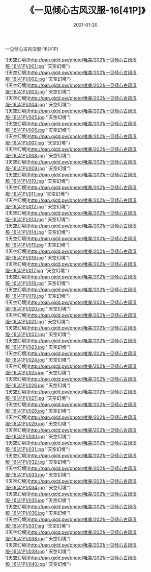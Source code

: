 ﻿---
layout: post
title:  《一见倾心古风汉服-16[41P]》
date:   2021-01-20
img: http://pan.gjdd.pw/photo/唯美/2021/一见倾心古风汉服-16[41P]/000.jpg
categories: [美女, 清纯, 唯美]
---

一见倾心古风汉服-16[41P]



![天空幻境](http://pan.gjdd.pw/photo/唯美/2021/一见倾心古风汉服-16[41P]/001.jpg ''天空幻境'') <br>
![天空幻境](http://pan.gjdd.pw/photo/唯美/2021/一见倾心古风汉服-16[41P]/002.jpg ''天空幻境'') <br>
![天空幻境](http://pan.gjdd.pw/photo/唯美/2021/一见倾心古风汉服-16[41P]/003.jpg ''天空幻境'') <br>
![天空幻境](http://pan.gjdd.pw/photo/唯美/2021/一见倾心古风汉服-16[41P]/004.jpg ''天空幻境'') <br>
![天空幻境](http://pan.gjdd.pw/photo/唯美/2021/一见倾心古风汉服-16[41P]/005.jpg ''天空幻境'') <br>
![天空幻境](http://pan.gjdd.pw/photo/唯美/2021/一见倾心古风汉服-16[41P]/006.jpg ''天空幻境'') <br>
![天空幻境](http://pan.gjdd.pw/photo/唯美/2021/一见倾心古风汉服-16[41P]/007.jpg ''天空幻境'') <br>
![天空幻境](http://pan.gjdd.pw/photo/唯美/2021/一见倾心古风汉服-16[41P]/008.jpg ''天空幻境'') <br>
![天空幻境](http://pan.gjdd.pw/photo/唯美/2021/一见倾心古风汉服-16[41P]/009.jpg ''天空幻境'') <br>
![天空幻境](http://pan.gjdd.pw/photo/唯美/2021/一见倾心古风汉服-16[41P]/010.jpg ''天空幻境'') <br>
![天空幻境](http://pan.gjdd.pw/photo/唯美/2021/一见倾心古风汉服-16[41P]/011.jpg ''天空幻境'') <br>
![天空幻境](http://pan.gjdd.pw/photo/唯美/2021/一见倾心古风汉服-16[41P]/012.jpg ''天空幻境'') <br>
![天空幻境](http://pan.gjdd.pw/photo/唯美/2021/一见倾心古风汉服-16[41P]/013.jpg ''天空幻境'') <br>
![天空幻境](http://pan.gjdd.pw/photo/唯美/2021/一见倾心古风汉服-16[41P]/014.jpg ''天空幻境'') <br>
![天空幻境](http://pan.gjdd.pw/photo/唯美/2021/一见倾心古风汉服-16[41P]/015.jpg ''天空幻境'') <br>
![天空幻境](http://pan.gjdd.pw/photo/唯美/2021/一见倾心古风汉服-16[41P]/016.jpg ''天空幻境'') <br>
![天空幻境](http://pan.gjdd.pw/photo/唯美/2021/一见倾心古风汉服-16[41P]/017.jpg ''天空幻境'') <br>
![天空幻境](http://pan.gjdd.pw/photo/唯美/2021/一见倾心古风汉服-16[41P]/018.jpg ''天空幻境'') <br>
![天空幻境](http://pan.gjdd.pw/photo/唯美/2021/一见倾心古风汉服-16[41P]/019.jpg ''天空幻境'') <br>
![天空幻境](http://pan.gjdd.pw/photo/唯美/2021/一见倾心古风汉服-16[41P]/020.jpg ''天空幻境'') <br>
![天空幻境](http://pan.gjdd.pw/photo/唯美/2021/一见倾心古风汉服-16[41P]/021.jpg ''天空幻境'') <br>
![天空幻境](http://pan.gjdd.pw/photo/唯美/2021/一见倾心古风汉服-16[41P]/022.jpg ''天空幻境'') <br>
![天空幻境](http://pan.gjdd.pw/photo/唯美/2021/一见倾心古风汉服-16[41P]/023.jpg ''天空幻境'') <br>
![天空幻境](http://pan.gjdd.pw/photo/唯美/2021/一见倾心古风汉服-16[41P]/024.jpg ''天空幻境'') <br>
![天空幻境](http://pan.gjdd.pw/photo/唯美/2021/一见倾心古风汉服-16[41P]/025.jpg ''天空幻境'') <br>
![天空幻境](http://pan.gjdd.pw/photo/唯美/2021/一见倾心古风汉服-16[41P]/026.jpg ''天空幻境'') <br>
![天空幻境](http://pan.gjdd.pw/photo/唯美/2021/一见倾心古风汉服-16[41P]/027.jpg ''天空幻境'') <br>
![天空幻境](http://pan.gjdd.pw/photo/唯美/2021/一见倾心古风汉服-16[41P]/028.jpg ''天空幻境'') <br>
![天空幻境](http://pan.gjdd.pw/photo/唯美/2021/一见倾心古风汉服-16[41P]/029.jpg ''天空幻境'') <br>
![天空幻境](http://pan.gjdd.pw/photo/唯美/2021/一见倾心古风汉服-16[41P]/030.jpg ''天空幻境'') <br>
![天空幻境](http://pan.gjdd.pw/photo/唯美/2021/一见倾心古风汉服-16[41P]/031.jpg ''天空幻境'') <br>
![天空幻境](http://pan.gjdd.pw/photo/唯美/2021/一见倾心古风汉服-16[41P]/032.jpg ''天空幻境'') <br>
![天空幻境](http://pan.gjdd.pw/photo/唯美/2021/一见倾心古风汉服-16[41P]/033.jpg ''天空幻境'') <br>
![天空幻境](http://pan.gjdd.pw/photo/唯美/2021/一见倾心古风汉服-16[41P]/034.jpg ''天空幻境'') <br>
![天空幻境](http://pan.gjdd.pw/photo/唯美/2021/一见倾心古风汉服-16[41P]/035.jpg ''天空幻境'') <br>
![天空幻境](http://pan.gjdd.pw/photo/唯美/2021/一见倾心古风汉服-16[41P]/036.jpg ''天空幻境'') <br>
![天空幻境](http://pan.gjdd.pw/photo/唯美/2021/一见倾心古风汉服-16[41P]/037.jpg ''天空幻境'') <br>
![天空幻境](http://pan.gjdd.pw/photo/唯美/2021/一见倾心古风汉服-16[41P]/038.jpg ''天空幻境'') <br>
![天空幻境](http://pan.gjdd.pw/photo/唯美/2021/一见倾心古风汉服-16[41P]/039.jpg ''天空幻境'') <br>
![天空幻境](http://pan.gjdd.pw/photo/唯美/2021/一见倾心古风汉服-16[41P]/040.jpg ''天空幻境'') <br>
